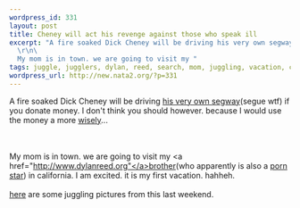 ```yaml
--- 
wordpress_id: 331
layout: post
title: Cheney will act his revenge against those who speak ill
excerpt: "A fire soaked Dick Cheney will be driving his very own segway(segue wtf) if you donate money. I don't think you should however. because I would use the money a more wisely...\r\n\
  \r\n\
  My mom is in town. we are going to visit my "
tags: juggle, jugglers, dylan, reed, search, mom, juggling, vacation, cars, porn, google
wordpress_url: http://new.nata2.org/?p=331
---
```

A fire soaked Dick Cheney will be driving <a href="http://s1.amazon.com/paypage/P8UTBU5IRXE1T/002-5834389-7627262#description">his very own segway</a>(segue wtf) if you donate money. I don't think you should however. because I would use the money a more <a href="http://nata2.info/?path=pictures%2Fmisc%2Fslotcars">wisely</a>...

<br/><br/>My mom is in town. we are going to visit my <a href="http://www.dylanreed.org"</a>brother</a>(who apparently is also a <a href="http://www.google.com/search?num=100&amp;hl=en&amp;lr=&amp;ie=ISO-8859-1&amp;safe=off&amp;q=%22dylan+reed%22">porn star</a>) in california. I am excited. it is my first vacation. hahheh.
<br/><br/><a href="http://nata2.info/?path=pictures/misc/juggling/jugglers_of_death">here</a> are some juggling pictures from this last weekend.
